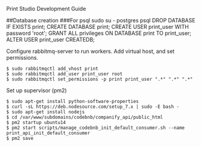 Print Studio Development Guide


##Database creation
###For psql
    sudo su - postgres
    psql
    DROP DATABASE IF EXISTS print;
    CREATE DATABASE print;
    CREATE USER print_user WITH password 'root';
    GRANT ALL privileges ON DATABASE print TO print_user;
    ALTER USER print_user CREATEDB;


Configure rabbitmq-server to run workers.
Add virtual host, and set permissions.

    $ sudo rabbitmqctl add_vhost print
    $ sudo rabbitmqctl add_user print_user root
    $ sudo rabbitmqctl set_permissions -p print print_user ".*" ".*" ".*"


Set up supervisor (pm2)

    $ sudo apt-get install python-software-properties
    $ curl -sL https://deb.nodesource.com/setup_7.x | sudo -E bash -
    $ sudo apt-get install nodejs
    $ cd /var/www/subdomains/codebnb/companify_api/public_html
    $ pm2 startup ubuntu14
    $ pm2 start scripts/manage_codebnb_init_default_consumer.sh --name print_api_init_default_consumer
    $ pm2 save
